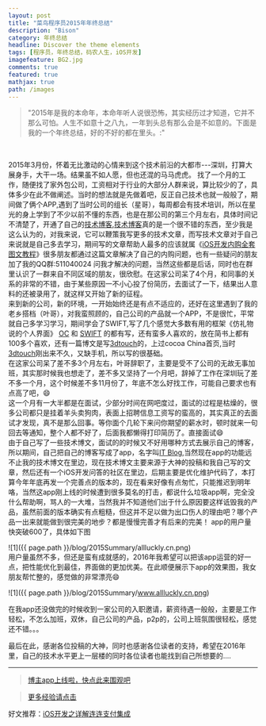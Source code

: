 ```yaml
---
layout: post
title: "菜鸟程序员2015年年终总结"
description: "Bison"
category: 年终总结
headline: Discover the theme elements
tags: [程序员，年终总结，码农人生，iOS开发]
imagefeature: BG2.jpg
comments: true
featured: true
mathjax: true
path: /images
---
```



>&quot;2015年是我的本命年，本命年听人说很恐怖，其实经历过才知道，它并不那么可怕。人生不如意十之八九，一年到头总有那么会是不如意的。下面是我的一个年终总结，好的不好的都在里头。:&quot;

<br>

2015年3月份，怀着无比激动的心情来到这个技术前沿的大都市---深圳，打算大展身手，大干一场。结果虽不如人愿，但也还混的马马虎虎。
找了一个月的工作，随便找了家外包公司，工资相对于行业的大部分人群来说，算比较少的了，具体多少在此不做阐述。当时的想法就是先做着吧，反正自己技术也就一般般了，期间做了俩个APP,遇到了当时公司的组长（星哥），每周都会有技术培训，所以在星光的身上学到了不少以前不懂的东西，也是在那公司的第三个月左右，具体时间记不清楚了，开通了自己的[技术博客](http://allluckly.cn),[技术博客](http://allluckly.cn)真的是一个很不错的东西，至少我是这么认为的，对我来说，它可以鞭策我写更多的技术文章，而写技术文章对于自己来说就是自己多去学习，期间写的文章帮助人最多的应该就属《[iOS开发内购全套图文教程](http://allluckly.cn/ios支付/iOS开发2015年最新内购教程)》很多朋友都通过这篇文章解决了自己的内购问题，也有一些疑问的朋友加了我的QQ群:511040024 问我才解决的问题，当然这些都是后话，同时也在群里认识了一群来自不同区域的朋友，很欣慰。在这家公司呆了4个月，和同事的关系的非常的不错，由于某些原因一不小心投了份简历，去面试了一下，结果出人意料的还被录用了，就这样又开始了新的征程。<br>
来到新的公司，新的环境，一开始始终还是有点不适应的，还好在这里遇到了我的老乡搭档（叶哥），对我蛮照顾的，自己公司的产品就一个APP，不是很忙，平常就自己多学习学习，期间学会了SWIFT,写了几个感觉大多数有用的框架《仿礼物说的个人界面》   [OC](http://allluckly.cn/uitabview/1分钟做出超炫的个人界面不再是梦) 和 [SWIFT](http://allluckly.cn/swift/Swift版超炫的个人界面依旧如此简单) 的都有写，还有蛮多人喜欢的，放在简书上都有100多个喜欢，还有一篇博文是写[3dtouch](http://allluckly.cn/3d%20touch/3D-Touch)的，上过cocoa China首页,当时[3dtouch](http://allluckly.cn/3d%20touch/3D-Touch)刚出来不久，又缺手机，所以写的很基础。 <br>
在这家公司呆了差不多3个月左右，叶哥辞职了，主要是受不了公司的无故无事加班，其实那时候我也想走了，差不多又坚持了一个月吧，辞掉了工作在深圳玩了差不多一个月，这个时候差不多11月份了，年底不怎么好找工作，可能自己要求也有点高了吧，😄<br>
这一个月有一大半都是在面试，少部分时间在网吧度过，面试的过程是枯燥的，很多公司都只是挂着羊头卖狗肉，表面上招聘信息工资写的蛮高的，其实真正的去面试才发现，真不是那么回事。等你面个几轮下来问你期望的薪水时，顿时就来一句回去等通知，整个人都不好了，后面我都懒得打印简历了。直接面试😄<br>
由于自己写了一些技术博文，面试的的时候又不好用哪种方式去展示自己的博客，所以期间，自己把自己的博客写成了app，名字叫[IT Blog](https://itunes.apple.com/cn/app/it-blog-ios-kai-fa-zhe-wen/id1067787090?mt=8),当然现在app的功能远不止我的技术博文在里边，现在技术博文主要来源于大神的投稿和我自己写的文章，然后还有一个iOS开发问答的社区在里边，后期主要是优化维护代码了，本打算今年年底再发一个完善点的版本的，现在看来好像有点匆忙，只能推迟到明年咯，当然这app刚上线的时候遭到很多莫名的打击，都说什么垃圾app啊，完全没什么帮助啊，骂人的一大堆，当然我并不知道他们出于什么原因要这样诋毁我的产品，虽然前面的版本确实有点粗糙，但这并不足以做为出口伤人的理由吧？哪个产品一出来就能做到很完美的地步？都是慢慢完善才有后来的完美！ app的用户量快突破600了，具体如下图<br>

![1]({{ page.path }}/blog/2015Summary/allluckly.cn.png)<br>
用户量虽然不多，但还是蛮有成就感的，2016年我希望可以把该app运营的好一点，把性能优化到最佳，界面做的更加优美。在此顺便展示下app的效果图，我女朋友帮忙整的，感觉做的非常漂亮😄<br>

![1]({{ page.path }}/blog/2015Summary/www.allluckly.cn.png)<br>

在我app还没做完的时候收到一家公司的入职邀请，薪资待遇一般般，主要是工作轻松，不怎么加班，双休，自己公司的产品，p2p的，公司上班氛围很轻松，感觉还不错。。。<br>

最后在此，感谢各位投稿的大神，同时也感谢各位读者的支持，希望在2016年里，自己的技术水平更上一层楼的同时各位读者也能找到自己所想要的....<br>


----------------------------------------------------------

> [博主app上线啦，快点此来围观吧](https://itunes.apple.com/us/app/it-blog-zi-xueios-kai-fa-jin/id1067787090?l=zh&ls=1&mt=8)<br>

> [更多经验请点击](http://allluckly.cn/)<br>

好文推荐：[iOS开发之详解连连支付集成](http://allluckly.cn/ios支付/lianlianzhifu)<br>







